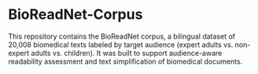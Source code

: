 # BioReadNet-Corpus
This repository contains the BioReadNet corpus, a bilingual dataset of  20,008 biomedical texts labeled by target audience  (expert adults vs. non-expert adults vs. children). It was built to support audience-aware readability assessment and text simplification of biomedical documents.

